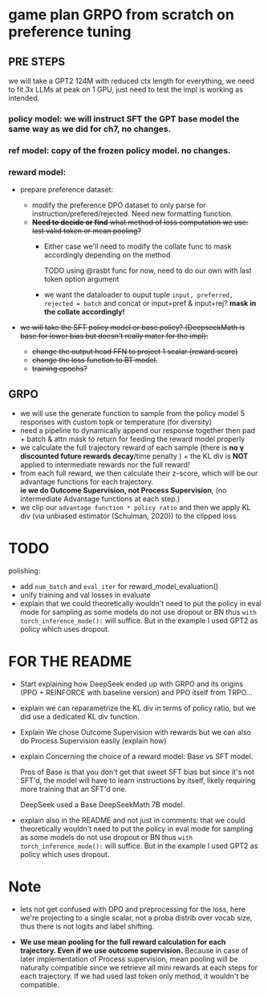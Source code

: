 # game plan GRPO from scratch on preference tuning

## PRE STEPS

we will take a GPT2 124M with reduced ctx length for everything, we need to fit 3x LLMs at peak on 1 GPU, just need to
test the impl is working as intended.

### policy model: we will instruct SFT the GPT base model the same way as we did for ch7, no changes.

### ref model: copy of the frozen policy model. no changes.

### reward model: 
- prepare preference dataset:
    - modify the preference DPO dataset to only parse for instruction/prefered/rejected. Need new formatting function.
    - ~~**Need to decide or find** what method of loss computation we use: last valid token or mean pooling?~~
        - Either case we'll need to modify the collate func to mask accordingly depending on the method

          TODO using @rasbt func for now, need to do our own with last token option argument

      - we want the dataloader to ouput tuple `input, preferred, rejected = batch` and concat or input+pref & input+rej?
      **mask in the collate accordingly!**
    
- ~~we will take the SFT policy model or base policy? (DeepseekMath is base for lower bias but doesn't really mater for
  the impl):~~
    - ~~change the output head FFN to project 1 scalar (reward score)~~
    - ~~change the loss function to BT model.~~
    - ~~training epochs?~~



## GRPO

- we will use the generate function to sample from the policy model 5 responses with custom topk or temperature (for
  diversity)
- need a pipeline to dynamically append our response together then pad + batch & attn mask to return for feeding the
  reward model properly
- we calculate the full trajectory reward of each sample (there is **no γ discounted future rewards decay**/time penalty
  ) + the KL div is **NOT** applied to intermediate rewards nor the full reward!  
- from each full reward, we then calculate their z-score, which will be our advantage functions for each trajectory.  
 **ie we do Outcome Supervision, not Process Supervision**, (no intermediate Advantage functions at each step.)
- we clip our `advantage function * policy ratio` and then we apply KL div (via unbiased estimator (Schulman, 2020)) to
  the clipped loss



# TODO

polishing:
  - add `num_batch` and `eval_iter` for reward_model_evaluation()
  - unify training and val losses in evaluate
  - explain that we could theoretically wouldn't need to put the policy in eval mode for sampling as some models do not
    use dropout or BN thus `with torch_inference_mode():` will suffice. But in the example I used GPT2 as policy which
    uses dropout.

# FOR THE README
- Start explaining how DeepSeek ended up with GRPO and its origins (PPO + REINFORCE with baseline version) and PPO
  itself from TRPO...

- explain we can reparametrize the KL div in terms of policy ratio, but we did use a dedicated KL div function.

- Explain We chose Outcome Supervision with rewards but we can also do Process Supervision easily (explain how)

- explain Concerning the choice of a reward model: Base vs SFT model.  

  Pros of Base is that you don't get that sweet SFT bias but since it's not SFT'd, the model will have to learn
instructions by itself, likely requiring more training that an SFT'd one.

  DeepSeek used a Base DeepSeekMath 7B model.

- explain also in the README and not just in comments: that we could theoretically wouldn't need to put the policy in
  eval mode for sampling as some models do not use dropout or BN thus `with torch_inference_mode():` will suffice. But
  in the example I used GPT2 as policy which uses dropout.

# Note

- lets not get confused with DPO and preprocessing for the loss, here we're projecting to a single scalar, not a proba
  distrib over vocab size, thus there is not logits and label shifting.

- **We use mean pooling for the full reward calculation for each trajectory. Even if we use outcome supervision.**
  Because in case of later implementation of Process supervision, mean pooling will be naturally compatible since we
  retrieve all mini rewards at each steps for each trajectory. If we had used last token only method, it wouldn't be
  compatible.